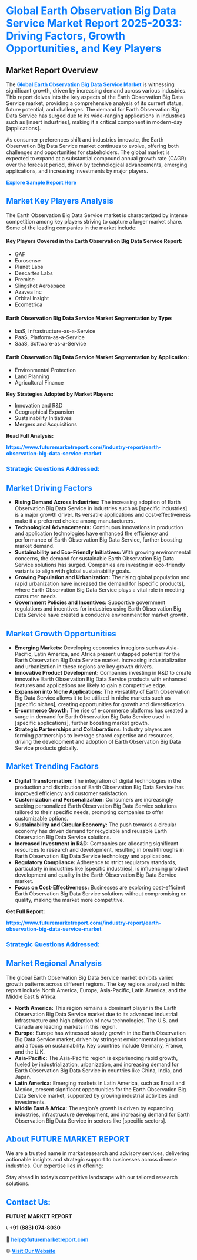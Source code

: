 <h1 style="color: #007BFF;">Global Earth Observation Big Data Service Market Report 2025-2033: Driving Factors, Growth Opportunities, and Key Players</h1>

<section id="overview">
<h2>Market Report Overview</h2>
<p>The <a href="https://www.futuremarketreport.com//industry-report/earth-observation-big-data-service-market" style="color: #007BFF; text-decoration: none;"><strong>Global Earth Observation Big Data Service Market</strong></a> is witnessing significant growth, driven by increasing demand across various industries. This report delves into the key aspects of the Earth Observation Big Data Service market, providing a comprehensive analysis of its current status, future potential, and challenges. The demand for Earth Observation Big Data Service has surged due to its wide-ranging applications in industries such as [insert industries], making it a critical component in modern-day [applications].</p>
<p>As consumer preferences shift and industries innovate, the Earth Observation Big Data Service market continues to evolve, offering both challenges and opportunities for stakeholders. The global market is expected to expand at a substantial compound annual growth rate (CAGR) over the forecast period, driven by technological advancements, emerging applications, and increasing investments by major players.</p>
</section>

<section id="overview">
<p><a href="https://www.futuremarketreport.com//request-sample/reportId=53368" style="color: #007BFF; text-decoration: none;"><strong>Explore Sample Report Here</strong></a></p>
</section>

<section id="key-players">
<h2 style="color: #007BFF;">Market Key Players Analysis</h2>
<p>The Earth Observation Big Data Service market is characterized by intense competition among key players striving to capture a larger market share. Some of the leading companies in the market include:</p>
<h4>Key Players Covered in the Earth Observation Big Data Service Report:</h4>
<ul><li>GAF</li><li>Eurosense</li><li>Planet Labs</li><li>Descartes Labs</li><li>Premise</li><li>Slingshot Aerospace</li><li>Azavea Inc</li><li>Orbital Insight</li><li>Ecometrica</li></ul>
<h4>Earth Observation Big Data Service Market Segmentation by Type:</h4>
<ul><li>IaaS, Infrastructure-as-a-Service</li><li>PaaS, Platform-as-a-Service</li><li>SaaS, Software-as-a-Service</li></ul>

<h4>Earth Observation Big Data Service Market Segmentation by Application:</h4>
<ul><li>Environmental Protection</li><li>Land Planning</li><li>Agricultural Finance</li></ul>
<p><strong>Key Strategies Adopted by Market Players:</strong></p>
<ul>
<li>Innovation and R&D</li>
<li>Geographical Expansion</li>
<li>Sustainability Initiatives</li>
<li>Mergers and Acquisitions</li>
</ul>
</section>

<section>
<p><strong>Read Full Analysis: </strong></p><a href="https://www.futuremarketreport.com//industry-report/earth-observation-big-data-service-market" style="color: #007BFF; text-decoration: none;"><strong>https://www.futuremarketreport.com//industry-report/earth-observation-big-data-service-market</strong></a>
<h3 style="color: #007BFF;">Strategic Questions Addressed:</h3>
</section>

<section id="driving-factors">
<h2 style="color: #007BFF;">Market Driving Factors</h2>
<ul>
<li><strong>Rising Demand Across Industries:</strong> The increasing adoption of Earth Observation Big Data Service in industries such as [specific industries] is a major growth driver. Its versatile applications and cost-effectiveness make it a preferred choice among manufacturers.</li>
<li><strong>Technological Advancements:</strong> Continuous innovations in production and application technologies have enhanced the efficiency and performance of Earth Observation Big Data Service, further boosting market demand.</li>
<li><strong>Sustainability and Eco-Friendly Initiatives:</strong> With growing environmental concerns, the demand for sustainable Earth Observation Big Data Service solutions has surged. Companies are investing in eco-friendly variants to align with global sustainability goals.</li>
<li><strong>Growing Population and Urbanization:</strong> The rising global population and rapid urbanization have increased the demand for [specific products], where Earth Observation Big Data Service plays a vital role in meeting consumer needs.</li>
<li><strong>Government Policies and Incentives:</strong> Supportive government regulations and incentives for industries using Earth Observation Big Data Service have created a conducive environment for market growth.</li>
</ul>
</section>

<section id="growth-opportunities">
<h2 style="color: #007BFF;">Market Growth Opportunities</h2>
<ul>
<li><strong>Emerging Markets:</strong> Developing economies in regions such as Asia-Pacific, Latin America, and Africa present untapped potential for the Earth Observation Big Data Service market. Increasing industrialization and urbanization in these regions are key growth drivers.</li>
<li><strong>Innovative Product Development:</strong> Companies investing in R&D to create innovative Earth Observation Big Data Service products with enhanced features and applications are likely to gain a competitive edge.</li>
<li><strong>Expansion into Niche Applications:</strong> The versatility of Earth Observation Big Data Service allows it to be utilized in niche markets such as [specific niches], creating opportunities for growth and diversification.</li>
<li><strong>E-commerce Growth:</strong> The rise of e-commerce platforms has created a surge in demand for Earth Observation Big Data Service used in [specific applications], further boosting market growth.</li>
<li><strong>Strategic Partnerships and Collaborations:</strong> Industry players are forming partnerships to leverage shared expertise and resources, driving the development and adoption of Earth Observation Big Data Service products globally.</li>
</ul>
</section>

<section id="trending-factors">
<h2 style="color: #007BFF;">Market Trending Factors</h2>
<ul>
<li><strong>Digital Transformation:</strong> The integration of digital technologies in the production and distribution of Earth Observation Big Data Service has improved efficiency and customer satisfaction.</li>
<li><strong>Customization and Personalization:</strong> Consumers are increasingly seeking personalized Earth Observation Big Data Service solutions tailored to their specific needs, prompting companies to offer customizable options.</li>
<li><strong>Sustainability and Circular Economy:</strong> The push towards a circular economy has driven demand for recyclable and reusable Earth Observation Big Data Service solutions.</li>
<li><strong>Increased Investment in R&D:</strong> Companies are allocating significant resources to research and development, resulting in breakthroughs in Earth Observation Big Data Service technology and applications.</li>
<li><strong>Regulatory Compliance:</strong> Adherence to strict regulatory standards, particularly in industries like [specific industries], is influencing product development and quality in the Earth Observation Big Data Service market.</li>
<li><strong>Focus on Cost-Effectiveness:</strong> Businesses are exploring cost-efficient Earth Observation Big Data Service solutions without compromising on quality, making the market more competitive.</li>
</ul>
</section>

<section>
<p><strong>Get Full Report: </strong></p><a href="https://www.futuremarketreport.com//industry-report/earth-observation-big-data-service-market" style="color: #007BFF; text-decoration: none;"><strong>https://www.futuremarketreport.com//industry-report/earth-observation-big-data-service-market</strong></a>
<h3 style="color: #007BFF;">Strategic Questions Addressed:</h3>
</section>


<section id="regional-analysis">
<h2 style="color: #007BFF;">Market Regional Analysis</h2>
<p>The global Earth Observation Big Data Service market exhibits varied growth patterns across different regions. The key regions analyzed in this report include North America, Europe, Asia-Pacific, Latin America, and the Middle East & Africa:</p>
<ul>
<li><strong>North America:</strong> This region remains a dominant player in the Earth Observation Big Data Service market due to its advanced industrial infrastructure and high adoption of new technologies. The U.S. and Canada are leading markets in this region.</li>
<li><strong>Europe:</strong> Europe has witnessed steady growth in the Earth Observation Big Data Service market, driven by stringent environmental regulations and a focus on sustainability. Key countries include Germany, France, and the U.K.</li>
<li><strong>Asia-Pacific:</strong> The Asia-Pacific region is experiencing rapid growth, fueled by industrialization, urbanization, and increasing demand for Earth Observation Big Data Service in countries like China, India, and Japan.</li>
<li><strong>Latin America:</strong> Emerging markets in Latin America, such as Brazil and Mexico, present significant opportunities for the Earth Observation Big Data Service market, supported by growing industrial activities and investments.</li>
<li><strong>Middle East & Africa:</strong> The region’s growth is driven by expanding industries, infrastructure development, and increasing demand for Earth Observation Big Data Service in sectors like [specific sectors].</li>
</ul>
</section>

<footer>
<h2 style="color: #007BFF;">About FUTURE MARKET REPORT</h2>
<p>We are a trusted name in market research and advisory services, delivering actionable insights and strategic support to businesses across diverse industries. Our expertise lies in offering:</p>

<p>Stay ahead in today’s competitive landscape with our tailored research solutions.</p>

<h2 style="color: #007BFF;">Contact Us:</h2>
<p><strong>FUTURE MARKET REPORT</strong></p>
<p>📞 <strong>+91 (883) 074-8030</strong></p>
<p>📧 <strong><a href="mailto:help@futuremarketreport.com" style="color: #007BFF;">help@futuremarketreport.com</a></strong></p>
<p>🌐 <strong><a href="https://www.futuremarketreport.com/" style="color: #007BFF;">Visit Our Website</a></strong></p>
</footer>